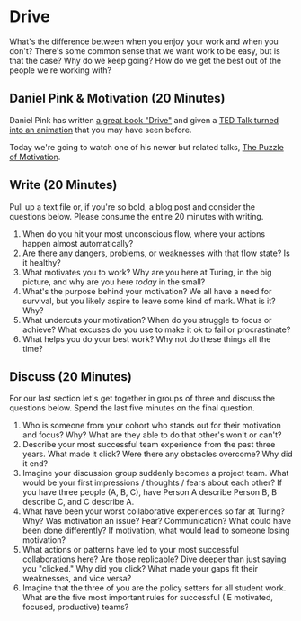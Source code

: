 # Drive

What's the difference between when you enjoy your work and when you don't?
There's some common sense that we want work to be easy, but is that the case?
Why do we keep going? How do we get the best out of the people we're working
with?

## Daniel Pink & Motivation (20 Minutes)

Daniel Pink has written [a great book "Drive"](http://www.amazon.com/Drive-Surprising-Truth-About-Motivates/dp/1594484805/ref=sr_1_1?ie=UTF8&qid=1438611264&sr=8-1&keywords=drive) and given a [TED Talk turned
into an animation](https://www.youtube.com/watch?v=u6XAPnuFjJc) that you may have seen before.

Today we're going to watch one of his newer but related talks, [The Puzzle of Motivation](http://www.ted.com/talks/dan_pink_on_motivation?language=en).

## Write (20 Minutes)

Pull up a text file or, if you're so bold, a blog post and consider
the questions below. Please consume the entire 20 minutes with writing.

1. When do you hit your most unconscious flow, where your actions happen almost
automatically?
2. Are there any dangers, problems, or weaknesses with that flow state? Is it
healthy?
3. What motivates you to work? Why are you here at Turing, in the big picture,
and why are you here *today* in the small?
4. What's the purpose behind your motivation? We all have a need for survival,
but you likely aspire to leave some kind of mark. What is it? Why?
5. What undercuts your motivation? When do you struggle to focus or achieve?
What excuses do you use to make it ok to fail or procrastinate?
6. What helps you do your best work? Why not do these things all the time?

## Discuss (20 Minutes)

For our last section let's get together in groups of three and discuss the questions
below. Spend the last five minutes on the final question.

1. Who is someone from your cohort who stands out for their motivation and focus?
Why? What are they able to do that other's won't or can't?
2. Describe your most successful team experience from the past three years. What
made it click? Were there any obstacles overcome? Why did it end?
3. Imagine your discussion group suddenly becomes a project team. What would be your first impressions / thoughts / fears about each other? If you have three people (A, B, C), have Person A describe Person B,
B describe C, and C describe A.
4. What have been your worst collaborative experiences so far at Turing? Why?
Was motivation an issue? Fear? Communication? What could have been done
differently? If motivation, what would lead to someone losing motivation?
5. What actions or patterns have led to your most successful collaborations here?
Are those replicable? Dive deeper than just saying you "clicked." Why did you
click? What made your gaps fit their weaknesses, and vice versa?
6. Imagine that the three of you are the policy setters for all student work. What
are the five most important rules for successful (IE motivated, focused, productive)
teams?
